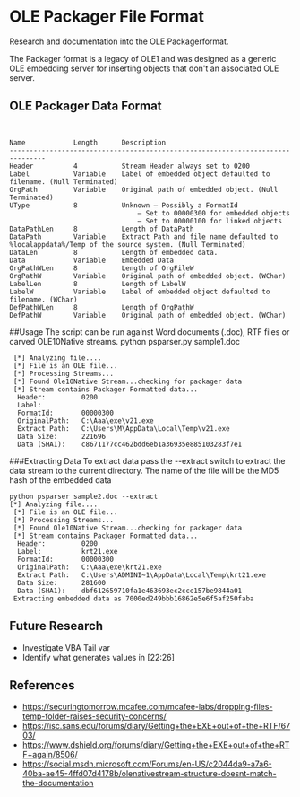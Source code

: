 # OLE Packager File Format
Research and documentation into the OLE Packagerformat.

The Packager format is a  legacy of OLE1 and was designed as a generic OLE embedding server for inserting objects
that don't an associated OLE server.
## OLE Packager Data Format 
```


Name            Length      Description
-------------------------------------------------------------------------------
Header	        4           Stream Header always set to 0200
Label	        Variable    Label of embedded object defaulted to filename. (Null Terminated)
OrgPath	        Variable    Original path of embedded object. (Null Terminated)
UType	        8           Unknown – Possibly a FormatId
                                – Set to 00000300 for embedded objects
                                – Set to 00000100 for linked objects
DataPathLen     8           Length of DataPath
DataPath        Variable    Extract Path and file name defaulted to %localappdata%/Temp of the source system. (Null Terminated)
DataLen	        8           Length of embedded data.
Data	        Variable    Embedded Data
OrgPathWLen     8           Length of OrgFileW
OrgPathW        Variable    Original path of embedded object. (WChar)
LabelLen        8           Length of LabelW
LabelW	        Variable    Label of embedded object defaulted to filename. (WChar)
DefPathWLen     8           Length of OrgPathW
DefPathW        Variable    Original path of embedded object. (WChar)

```

##Usage
The script can be run against Word documents (.doc), RTF files or carved OLE10Native streams.
python psparser.py sample1.doc

```
 [*] Analyzing file....
 [*] File is an OLE file...
 [*] Processing Streams...
 [*] Found Ole10Native Stream...checking for packager data
 [*] Stream contains Packager Formatted data...
  Header:         0200
  Label:
  FormatId:       00000300
  OriginalPath:   C:\Aaa\exe\v21.exe
  Extract Path:   C:\Users\M\AppData\Local\Temp\v21.exe
  Data Size:      221696
  Data (SHA1):    c8671177cc462bdd6eb1a36935e885103283f7e1
```  

###Extracting Data
To extract data pass the --extract switch to extract the data stream to the current directory.
The name of the file will be the MD5 hash of the embedded data
```
python psparser sample2.doc --extract
[*] Analyzing file....
 [*] File is an OLE file...
 [*] Processing Streams...
 [*] Found Ole10Native Stream...checking for packager data
 [*] Stream contains Packager Formatted data...
  Header:         0200
  Label:          krt21.exe
  FormatId:       00000300
  OriginalPath:   C:\Aaa\exe\krt21.exe
  Extract Path:   C:\Users\ADMINI~1\AppData\Local\Temp\krt21.exe
  Data Size:      281600
  Data (SHA1):    dbf612659710fa1e463693ec2cce157be9844a01
 Extracting embedded data as 7000ed249bbb16862e5e6f5af250faba
```

## Future Research
 - Investigate VBA Tail var
 - Identify what generates values in [22:26]

## References
 - https://securingtomorrow.mcafee.com/mcafee-labs/dropping-files-temp-folder-raises-security-concerns/ 
 - https://isc.sans.edu/forums/diary/Getting+the+EXE+out+of+the+RTF/6703/
 - https://www.dshield.org/forums/diary/Getting+the+EXE+out+of+the+RTF+again/8506/
 - https://social.msdn.microsoft.com/Forums/en-US/c2044da9-a7a6-40ba-ae45-4ffd07d4178b/olenativestream-structure-doesnt-match-the-documentation
